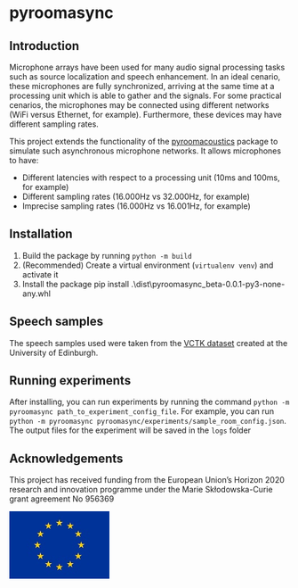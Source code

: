 # pyroomasync

## Introduction

Microphone arrays have been used for many audio signal processing tasks such as source localization and speech enhancement. In an ideal cenario, these microphones are fully synchronized, arriving at the same time at a processing unit which is able to gather and the signals. For some practical cenarios, the microphones may be connected using different networks (WiFi versus Ethernet, for example). Furthermore, these devices may have different sampling rates.

This project extends the functionality of the [pyroomacoustics](https://github.com/LCAV/pyroomacoustics/)
package to simulate such asynchronous microphone networks. It allows microphones to have:

* Different latencies with respect to a processing unit (10ms and 100ms, for example)
* Different sampling rates (16.000Hz vs 32.000Hz, for example)
* Imprecise sampling rates (16.000Hz vs 16.001Hz, for example)


## Installation
1. Build the package by running `python -m build`
2. (Recommended) Create a virtual environment (`virtualenv venv`) and activate it
3. Install the package pip install .\dist\pyroomasync_beta-0.0.1-py3-none-any.whl

## Speech samples 
The speech samples used were taken from the [VCTK dataset](https://datashare.ed.ac.uk/handle/10283/2950) created at the University of Edinburgh.

## Running experiments
After installing, you can run experiments by running the command `python -m pyroomasync path_to_experiment_config_file`. For example, you can run `python -m pyroomasync pyroomasync/experiments/sample_room_config.json`. The output files for the experiment will be saved in the `logs` folder

## Acknowledgements
This project has received funding from the European Union’s Horizon 2020 research and innovation
programme under the Marie Skłodowska-Curie grant agreement No 956369

![](docs/eu-emblem.jpg)
